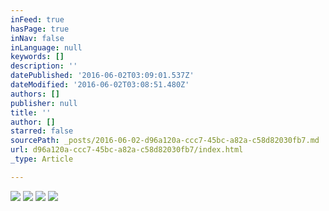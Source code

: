 ```yaml
---
inFeed: true
hasPage: true
inNav: false
inLanguage: null
keywords: []
description: ''
datePublished: '2016-06-02T03:09:01.537Z'
dateModified: '2016-06-02T03:08:51.480Z'
authors: []
publisher: null
title: ''
author: []
starred: false
sourcePath: _posts/2016-06-02-d96a120a-ccc7-45bc-a82a-c58d82030fb7.md
url: d96a120a-ccc7-45bc-a82a-c58d82030fb7/index.html
_type: Article

---
```

![](https://the-grid-user-content.s3-us-west-2.amazonaws.com/3154a522-f33e-4564-9fcb-52b4909d2480.jpg)
![](https://the-grid-user-content.s3-us-west-2.amazonaws.com/d232c922-53f1-4ade-8088-6ce29e78e7ca.jpg)
![](https://the-grid-user-content.s3-us-west-2.amazonaws.com/b86e0253-544e-4c6d-8786-0c1118491faa.jpg)
![](https://the-grid-user-content.s3-us-west-2.amazonaws.com/43f1d43a-fe8e-4639-912c-330773edd3cf.jpg)